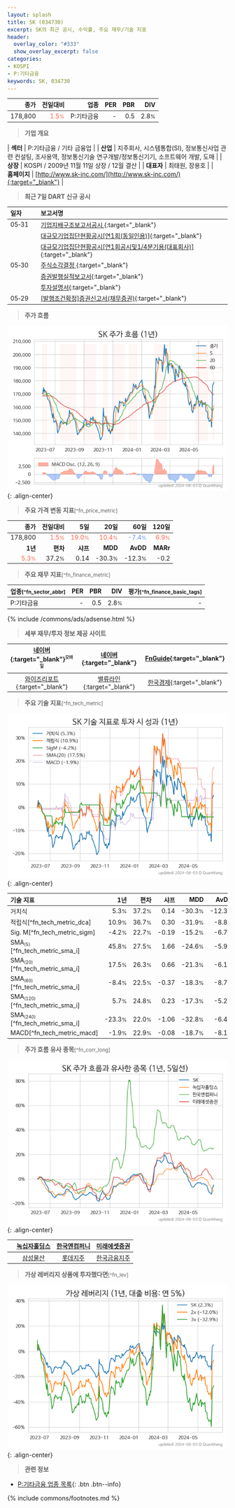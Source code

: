 ```yaml
---
layout: splash
title: SK (034730)
excerpt: SK의 최근 공시, 수익률, 주요 재무/기술 지표
header:
  overlay_color: "#333"
  show_overlay_excerpt: false
categories:
- KOSPI
- P:기타금융
keywords: SK, 034730
---
```


| **종가** | **전일대비** | **업종** | **PER** | **PBR** | **DIV** |
| -------: | -----------: | -------: | ------: | ------: | ------: |
| 178,800 | <span style="color: tomato">1.5<small>%</small></span> | P:기타금융 | - | 0.5 | 2.8<small>%</small> |

<!-- more -->


> **기업 개요**<a id="company"></a>

| <span style="white-space:nowrap;">**섹터**</span> | P:기타금융 / 기타 금융업 |
| <span style="white-space:nowrap;">**산업**</span> | 지주회사, 시스템통합(SI), 정보통신사업 관련 컨설팅, 조사용역, 정보통신기술 연구개발/정보통신기기, 소프트웨어 개발, 도매 |
| <span style="white-space:nowrap;">**상장**</span> | KOSPI / 2009년 11월 11일 상장 / 12월 결산 |
| <span style="white-space:nowrap;">**대표자**</span> | 최태원, 장용호 |
| <span style="white-space:nowrap;">**홈페이지**</span> | [http://www.sk-inc.com/](http://www.sk-inc.com/){:target="_blank"} |


> **최근 7일 DART 신규 공시**<a id="dart"></a>

| **일자** |      | **보고서명** |
| :------- | :--- | :----------- |
| 05&#x2011;31 | | [기업지배구조보고서공시              ](https://dart.fss.or.kr/dsaf001/main.do?rcpNo=20240531801173){:target="_blank"} |
|  | | [대규모기업집단현황공시[연1회(동일인용)]](https://dart.fss.or.kr/dsaf001/main.do?rcpNo=20240531002199){:target="_blank"} |
|  | | [대규모기업집단현황공시[연1회공시및1/4분기용(대표회사)]](https://dart.fss.or.kr/dsaf001/main.do?rcpNo=20240531000730){:target="_blank"} |
| 05&#x2011;30 | | [주식소각결정              ](https://dart.fss.or.kr/dsaf001/main.do?rcpNo=20240530800786){:target="_blank"} |
|  | | [증권발행실적보고서](https://dart.fss.or.kr/dsaf001/main.do?rcpNo=20240530001231){:target="_blank"} |
|  | | [투자설명서](https://dart.fss.or.kr/dsaf001/main.do?rcpNo=20240530000024){:target="_blank"} |
| 05&#x2011;29 | | [[발행조건확정]증권신고서(채무증권)](https://dart.fss.or.kr/dsaf001/main.do?rcpNo=20240529000618){:target="_blank"} |


> **주가 흐름**<a id="price"></a>

![034730](/stock/images/034730.png){: .align-center}


> **주요 가격 변동 지표**<small>[^fn_price_metric]</small>

| **종가** | **전일대비** | **5일** | **20일** | **60일** | **120일** |
| -------: | -----------: | ------: | -------: | -------: | --------: |
| 178,800 | <span style="color: tomato">1.5<small>%</small></span> | <span style="color: tomato">19.0<small>%</small></span> | <span style="color: tomato">10.4<small>%</small></span> | <span style="color: cornflowerblue">-7.4<small>%</small></span> | <span style="color: tomato">6.9<small>%</small></span> |
| **1년** | **편차** | **샤프** | **MDD** | **AvDD** | **MARr** |
| <span style="color: tomato">5.3<small>%</small></span> | 37.2<small>%</small> | 0.14 | -30.3<small>%</small> | -12.3<small>%</small> | -0.2 |


> **주요 재무 지표**<small>[^fn_finance_metric]</small>

| **업종**<small>[^fn_sector_abbr]</small> | **PER** | **PBR** | **DIV** | **평가**<small>[^fn_finance_basic_tags]</small> |
| :--------------------------------------- | ------: | ------: | ------: | ----------------------------------------------: |
| P:기타금융 | - | 0.5 | 2.8<small>%</small> | - |



{% include /commons/ads/adsense.html %}

> **세부 재무/투자 정보 제공 사이트**

| [네이버](https://m.stock.naver.com/domestic/stock/034730/finance/summary){:target="_blank"}<sup><small>모바일</small></sup> | [네이버](https://finance.naver.com/item/coinfo.naver?code=034730){:target="_blank"} | [FnGuide](https://comp.fnguide.com/SVO2/ASP/SVD_Invest.asp?gicode=A034730&MenuYn=Y){:target="_blank"} |
| :---: | :---: | :---: |
| [와이즈리포트](https://comp.wisereport.co.kr/company/c1040001.aspx?cmp_cd=034730){:target="_blank"} | [밸류라인](https://www.valueline.co.kr/finance/summary/034730){:target="_blank"} | [한국경제](https://markets.hankyung.com/stock/034730/financial-summary){:target="_blank"} |


> **주요 기술 지표**<small>[^fn_tech_metric]</small>


![034730](/stock/images/034730_tech.png){: .align-center}

| **기술 지표** | **1년** | **편차** | **샤프** | **MDD** | **AvDD** |
| :------------ | ------: | -----------: | -------: | ------: | -------: |
| 거치식 | 5.3<small>%</small> | 37.2<small>%</small> | 0.14 | -30.3<small>%</small> | -12.3<small>%</small> |
| 적립식[^fn_tech_metric_dca] | 10.9<small>%</small> | 36.7<small>%</small> | 0.30 | -31.9<small>%</small> | -8.8<small>%</small> |
| Sig. M[^fn_tech_metric_sigm] | -4.2<small>%</small> | 22.7<small>%</small> | -0.19 | -15.2<small>%</small> | -6.7<small>%</small> |
| SMA<small><sub>(5)</sub></small>[^fn_tech_metric_sma_i] | 45.8<small>%</small> | 27.5<small>%</small> | 1.66 | -24.6<small>%</small> | -5.9<small>%</small> |
| SMA<small><sub>(20)</sub></small>[^fn_tech_metric_sma_i] | 17.5<small>%</small> | 26.3<small>%</small> | 0.66 | -21.3<small>%</small> | -6.1<small>%</small> |
| SMA<small><sub>(60)</sub></small>[^fn_tech_metric_sma_i] | -8.4<small>%</small> | 22.5<small>%</small> | -0.37 | -18.3<small>%</small> | -8.7<small>%</small> |
| SMA<small><sub>(120)</sub></small>[^fn_tech_metric_sma_i] | 5.7<small>%</small> | 24.8<small>%</small> | 0.23 | -17.3<small>%</small> | -5.2<small>%</small> |
| SMA<small><sub>(240)</sub></small>[^fn_tech_metric_sma_i] | -23.3<small>%</small> | 22.0<small>%</small> | -1.06 | -32.8<small>%</small> | -6.4<small>%</small> |
| MACD[^fn_tech_metric_macd] | -1.9<small>%</small> | 22.9<small>%</small> | -0.08 | -18.7<small>%</small> | -8.1<small>%</small> |


> **주가 흐름 유사 종목**<a id="corr"></a><small>[^fn_corr_long]</small>

![034730](/stock/images/034730_corr.png){: .align-center}

|       | [녹십자홀딩스](/005250/) | [한국앤컴퍼니](/000240/) | [미래에셋증권](/006800/) |
| :---: | :------------------------------------: | :------------------------------------: | :------------------------------------: |
|       | [삼성물산](/028260/) | [롯데지주](/004990/) | [한국금융지주](/071050/) |


> **가상 레버리지 상품에 투자했다면**<a id="2x"></a><small>[^fn_lev]</small>

![034730](/stock/images/034730_2x.png){: .align-center}


> **관련 정보**

- [P:기타금융 업종 목록](/stats/sector/kospi_업종_기타금융_종목/){: .btn .btn--info}

{% include commons/footnotes.md %}